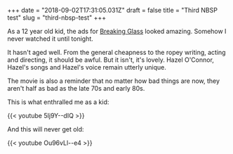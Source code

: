+++
date = "2018-09-02T17:31:05.031Z"
draft = false
title = "Third NBSP test"
slug = "third-nbsp-test"
+++

As a 12 year old kid, the ads for [Breaking Glass](https://en.wikipedia.org/wiki/Breaking_Glass) looked amazing. Somehow I never watched it until tonight.

  

It hasn't aged well. From the general cheapness to the ropey writing, acting and directing, it should be awful. But it isn't, it's lovely. Hazel O'Connor, Hazel's songs and Hazel's voice remain utterly unique.

  

The movie is also a reminder that no matter how bad things are now, they aren't half as bad as the late 70s and early 80s.

  

This is what enthralled me as a kid:

  

{{< youtube 5Ij9Y--dIQ >}}

  

And this will never get old:

  

{{< youtube  Ou96vLl--e4  >}}